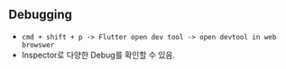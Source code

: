 ## Debugging ##

- `cmd + shift + p -> Flutter open dev tool -> open devtool in web browswer`
- Inspector로 다양한 Debug를 확인할 수 있음. 
